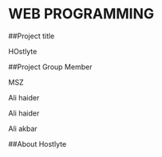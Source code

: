 # WEB PROGRAMMING 
##Project title

  HOstlyte 
  
##Project Group Member

  MSZ
  
  Ali haider
  
  Ali haider
  
  Ali akbar
  
##About Hostlyte



